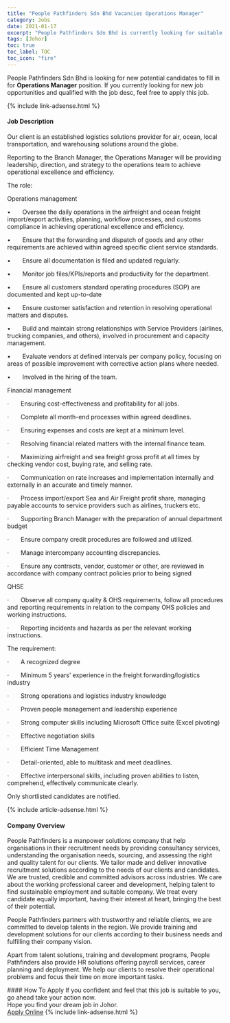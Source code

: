 ```yaml
---
title: "People Pathfinders Sdn Bhd Vacancies Operations Manager" 
category: Jobs 
date: 2021-01-17 
excerpt: "People Pathfinders Sdn Bhd is currently looking for suitable person to fill in the Operations Manager which positioned at Johor" 
tags: [Johor] 
toc: true 
toc_label: TOC 
toc_icon: "fire" 
--- 
```


<p>People Pathfinders Sdn Bhd is looking for new potential candidates to fill in for <b>Operations Manager</b> position. If you currently looking for new job opportunities and qualified with the job desc, feel free to apply this job.
</p>{% include link-adsense.html %} 
<div><div><h4>Job Description</h4></div><div><div><span><div><p>Our client is an established logistics solutions provider for air, ocean, local transportation, and warehousing solutions around the globe.</p><p>Reporting to the Branch Manager, the Operations Manager will be providing leadership, direction, and strategy to the operations team to achieve operational excellence and efficiency.</p><p>The role:</p><p>Operations management</p><p>&#8226;&#160;&#160;&#160;&#160;&#160;&#160;&#160;Oversee the daily operations in the airfreight and ocean freight import/export activities, planning, workflow processes, and customs compliance in achieving operational excellence and efficiency.</p><p>&#8226;&#160;&#160;&#160;&#160;&#160;&#160;&#160;Ensure that the forwarding and dispatch of goods and any other requirements are achieved within agreed specific client service standards.</p><p>&#8226;&#160;&#160;&#160;&#160;&#160;&#160;&#160;Ensure all documentation is filed and updated regularly.</p><p>&#8226;&#160;&#160;&#160;&#160;&#160;&#160;&#160;Monitor job files/KPIs/reports and productivity for the department.</p><p>&#8226;&#160;&#160;&#160;&#160;&#160;&#160;&#160;Ensure all customers standard operating procedures (SOP) are documented and kept up-to-date</p><p>&#8226;&#160;&#160;&#160;&#160;&#160;&#160;&#160;Ensure customer satisfaction and retention in resolving operational matters and disputes.</p><p>&#8226;&#160;&#160;&#160;&#160;&#160;&#160;&#160;Build and maintain strong relationships with Service Providers (airlines, trucking companies, and others), involved in procurement and capacity management.</p><p>&#8226;&#160;&#160;&#160;&#160;&#160;&#160;&#160;Evaluate vendors at defined intervals per company policy, focusing on areas of possible improvement with corrective action plans where needed.</p><p>&#8226;&#160;&#160;&#160;&#160;&#160;&#160;&#160;Involved in the hiring of the team.</p><p>Financial management</p><p>&#183;&#160;&#160;&#160;&#160;&#160;&#160;&#160;Ensuring cost-effectiveness and profitability for all jobs.</p><p>&#183;&#160;&#160;&#160;&#160;&#160;&#160;&#160;Complete all month-end processes within agreed deadlines.</p><p>&#183;&#160;&#160;&#160;&#160;&#160;&#160;&#160;Ensuring expenses and costs are kept at a minimum level.</p><p>&#183;&#160;&#160;&#160;&#160;&#160;&#160;&#160;Resolving financial related matters with the internal finance team.</p><p>&#183;&#160;&#160;&#160;&#160;&#160;&#160;&#160;Maximizing airfreight and sea freight gross profit at all times by checking vendor cost, buying rate, and selling rate.</p><p>&#183;&#160;&#160;&#160;&#160;&#160;&#160;&#160;Communication on rate increases and implementation internally and externally in an accurate and timely manner.</p><p>&#183;&#160;&#160;&#160;&#160;&#160;&#160;&#160;Process import/export Sea and Air Freight profit share, managing payable accounts to service providers such as airlines, truckers etc.</p><p>&#183;&#160;&#160;&#160;&#160;&#160;&#160;&#160;Supporting Branch Manager with the preparation of annual department budget</p><p>&#183;&#160;&#160;&#160;&#160;&#160;&#160;&#160;Ensure company credit procedures are followed and utilized.</p><p>&#183;&#160;&#160;&#160;&#160;&#160;&#160;&#160;Manage intercompany accounting discrepancies.</p><p>&#183;&#160;&#160;&#160;&#160;&#160;&#160;&#160;Ensure any contracts, vendor, customer or other, are reviewed in accordance with company contract policies prior to being signed</p><p>QHSE</p><p>&#183;&#160;&#160;&#160;&#160;&#160;&#160;&#160;Observe all company quality &amp; OHS requirements, follow all procedures and reporting requirements in relation to the company OHS policies and working instructions.&#160;</p><p>&#183;&#160;&#160;&#160;&#160;&#160;&#160;&#160;Reporting incidents and hazards as per the relevant working instructions.</p><p>The requirement:</p><p>&#183;&#160;&#160;&#160;&#160;&#160;&#160;&#160;A recognized degree</p><p>&#183;&#160;&#160;&#160;&#160;&#160;&#160;&#160;Minimum 5 years&#8217; experience in the freight forwarding/logistics industry</p><p>&#183;&#160;&#160;&#160;&#160;&#160;&#160;&#160;Strong operations and logistics industry knowledge</p><p>&#183;&#160;&#160;&#160;&#160;&#160;&#160;&#160;Proven people management and leadership experience</p><p>&#183;&#160;&#160;&#160;&#160;&#160;&#160;&#160;Strong computer skills including Microsoft Office suite (Excel pivoting)</p><p>&#183;&#160;&#160;&#160;&#160;&#160;&#160;&#160;Effective negotiation skills</p><p>&#183;&#160;&#160;&#160;&#160;&#160;&#160;&#160;Efficient Time Management</p><p>&#183;&#160;&#160;&#160;&#160;&#160;&#160;&#160;Detail-oriented, able to multitask and meet deadlines.</p><p>&#183;&#160;&#160;&#160;&#160;&#160;&#160;&#160;Effective interpersonal skills, including proven abilities to listen, comprehend, effectively communicate clearly.</p><p>Only shortlisted candidates are notified.</p></div></span></div></div></div> 
{% include article-adsense.html %} 
<div><div><h4>Company Overview</h4></div><div><div><span><div><p>People Pathfinders is a manpower solutions company that help organisations in their recruitment needs by providing consultancy services, understanding the organisation needs, sourcing, and assessing the right and quality talent for our clients. We tailor made and deliver innovative recruitment solutions according to the needs of our clients and candidates. We are trusted, credible and committed advisors across industries. We care about the working professional career and development, helping talent to find sustainable employment and suitable company. We treat every candidate equally important, having their interest at heart, bringing the best of their potential.</p><p>People Pathfinders partners with trustworthy and reliable clients, we are committed to develop talents in the region. We provide training and development solutions for our clients according to their business needs and fulfilling their company vision.</p><p>Apart from talent solutions, training and development programs, People Pathfinders also provide HR solutions offering payroll services, career planning and deployment. We help our clients to resolve their operational problems and focus their time on more important tasks.&#160;</p></div></span></div></div></div> 
#### How To Apply 
If you confident and feel that this job is suitable to you, go ahead take your action now. <br/> 
Hope you find your dream job in Johor. <br/> 
<a href="https://www.jobstreet.com.my/en/job/operations-manager-4465035?jobId=jobstreet-my-job-4465035&sectionRank=17&token=0~772650d4-9821-4a12-a607-b73b03e65f0e&fr=SRP%20View%20In%20New%20Ta" class="btn btn--info" target="_blank" rel="nofollow noopenner">Apply Online</a> 
{% include link-adsense.html %} 